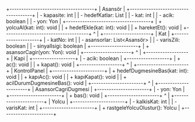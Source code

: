+------------------------------------+
| Asansör |
+------------------------------------+
| - kapasite: int |
| - hedefKatlar: List<int> |
| - kat: int |
| - acik: boolean |
| - yon: Yon |
+------------------------------------+
| + yolcuAl(kat: int): void |
| + hedefEkle(kat: int): void |
| + hareketEt(): void |
+------------------------------------+
^
|
+--------------------+
| Kat |
+--------------------+
| - katNo: int |
| - asansorlar: List<Asansör> |
| - varisZili: boolean |
| - sinyalIsigi: boolean |
+--------------------+
| + asansorCagir(yon: Yon): void |
+--------------------+
^
|
+------------------+
| Kapi |
+------------------+
| - acik: boolean |
+------------------+
| + ac(): void |
| + kapat(): void |
+------------------+
^
|
+----------------------+
| KontrolPanel |
+----------------------+
| + hedefDugmesineBas(kat: int): void |
| + kapıAc(): void |
| + kapıKapat(): void |
| + acilDurumDugmesineBas(): void |
+----------------------+
^
|
+----------------------+
| AsansorCagriDugmesi |
+----------------------+
| - yon: Yon |
+----------------------+
| + bas(): void |
+----------------------+
^
|
+----------------------+
| Yolcu |
+----------------------+
| - kalkisKat: int |
| - varisKat: int |
+----------------------+
| + rastgeleYolcuOlustur(): Yolcu |
+----------------------+

